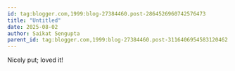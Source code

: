 ```yaml
---
id: tag:blogger.com,1999:blog-27384460.post-2864526960742576473
title: "Untitled"
date: 2025-08-02
author: Saikat Sengupta
parent_id: tag:blogger.com,1999:blog-27384460.post-3116406954583120462
---
```


Nicely put; loved it!